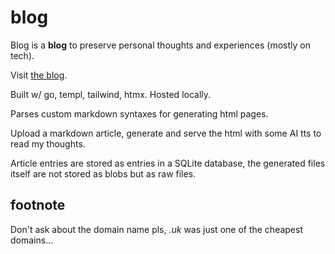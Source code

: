 # blog

Blog is a **blog** to preserve personal thoughts and experiences (mostly on tech).

Visit [the blog](blog.naufalsuryasumirat.uk 'the blog').

Built w/ go, templ, tailwind, htmx. Hosted locally.

Parses custom markdown syntaxes for generating html pages.

Upload a markdown article, generate and serve the html with some AI tts to read my thoughts.

Article entries are stored as entries in a SQLite database, the generated files itself are not stored as blobs but as raw files.

## footnote

Don't ask about the domain name pls, *.uk* was just one of the cheapest domains...
